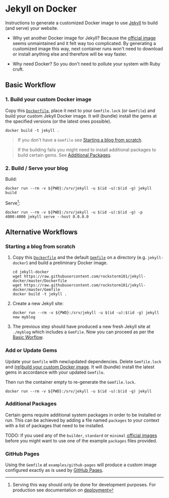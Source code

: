 Jekyll on Docker
================

Instructions to generate a customized Docker image to use [Jekyll][1] to build
(and serve) your website.

 * Why yet another Docker image for Jekyll? Because the [official image][2]
   seems unmaintained and it felt way too complicated. By generating a
   customized image this way, next container runs won't need to download or
   install anything else and therefore will be way faster.

 * Why need Docker? So you don't need to pollute your system with Ruby cruft.


[1]: https://jekyllrb.com/
[2]: https://github.com/envygeeks/jekyll-docker


Basic Workflow
--------------
### 1. Build your custom Docker image

Copy this [`Dockerfile`](Dockerfile), place it next to your `Gemfile.lock` (or
`Gemfile`) and build your custom Jekyll Docker image. It will (bundle) install
the gems at the specified versions (or the latest ones possible).

```
docker build -t jekyll .
```

> If you don't have a `Gemfile` see [Starting a blog from
> scratch](#starting-a-blog-from-scratch).

> If the building fails you might need to install additional packages to build
> certain gems. See [Additional Packages](#additional-packages).


### 2. Build / Serve your blog

Build:
```
docker run --rm -v ${PWD}:/srv/jekyll -u $(id -u):$(id -g) jekyll build
```

Serve[^1]:
```
docker run --rm -v ${PWD}:/srv/jekyll -u $(id -u):$(id -g) -p 4000:4000 jekyll serve --host 0.0.0.0
```


Alternative Workflows
---------------------

### Starting a blog from scratch

 1. Copy this [`Dockerfile`](Dockerfile) and the default [`Gemfile`](Gemfile)
    on a directory (e.g. `jekyll-docker`) and build a preliminary Docker image.
    ```
	cd jekyll-docker
	wget https://raw.githubusercontent.com/rockstorm101/jekyll-docker/master/Dockerfile
	wget https://raw.githubusercontent.com/rockstorm101/jekyll-docker/master/Gemfile
    docker build -t jekyll .
    ```

 2. Create a new Jekyll site:
    ```
	docker run --rm -v ${PWD}:/srv/jekyll -u $(id -u):$(id -g) jekyll new myblog
    ```

 3. The previous step should have produced a new fresh Jekyll site at
    `./myblog` which includes a `Gemfile`. Now you can proceed as per the
    [Basic Worflow](#basic-workflow).


### Add or Update Gems

Update your `Gemfile` with new/updated dependencies. Delete `Gemfile.lock` and
[(re)build your custom Docker image](#1-build-your-custom-docker-image). It
will (bundle) install the latest gems in accordance with your updated
`Gemfile`.

Then run the container empty to re-generate the `Gemfile.lock`.
```
docker run --rm -v ${PWD}:/srv/jekyll -u $(id -u):$(id -g) jekyll
```


### Additional Packages

Certain gems require additional system packages in order to be installed or
run. This can be achieved by adding a file named `packages` to your context
with a list of packages that need to be installed.

TODO: If you used any of the `builder`, `standard` or `minimal` [official
images][2] before you might want to use one of the example `packages` files
provided.


### GitHub Pages

Using the `Gemfile` at `examples/github-pages` will produce a custom image
configured exactly as is used by [GitHub Pages][3].

[3]: https://docs.github.com/en/pages/setting-up-a-github-pages-site-with-jekyll/testing-your-github-pages-site-locally-with-jekyll


[^1]: Serving this way should only be done for development purposes. For
    production see documentation on [deployment][1]


[1]: https://jekyllrb.com/docs/deployment/
